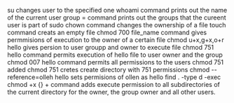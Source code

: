 su changes user to the specified one
whoami command prints out the name of the current user
group = command prints out the groups that the cureent user is part of
sudo chown command changes the ownership of a file
touch command creats an empty file
chmod 700 file_name command gives permmisions of execution to the owner of a certain file
chmod u+x,g+x,o+r hello gives persion to user groupp and owner to execute file
chmod 751 hello command permits execution of hello file to user owner and the group
chmod 007 hello command permits all permissions to the users
chmod 751 added
chmod 751 cretes create directory with 751 permissions
chmod --reference=olleh hello sets permisions of ollen as hello
find . -type d -exec chmod +x {} + command adds execute permission to all subdirectories of the current directory for the owner, the group owner and all other users.
